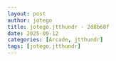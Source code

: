 ```yaml
---
layout: post
author: jotego
title: jotego.jtthundr - 2d8b68f
date: 2025-09-12
categories: [Arcade, jtthundr]
tags: [jotego.jtthundr]
---
```


